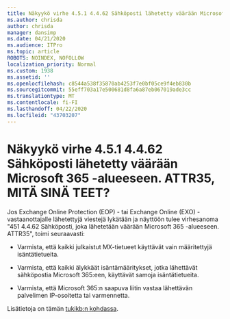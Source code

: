 ```yaml
---
title: Näkyykö virhe 4.5.1 4.4.62 Sähköposti lähetetty väärään Microsoft 365 -alueeseen. ATTR35, MITÄ SINÄ TEET?
ms.author: chrisda
author: chrisda
manager: dansimp
ms.date: 04/21/2020
ms.audience: ITPro
ms.topic: article
ROBOTS: NOINDEX, NOFOLLOW
localization_priority: Normal
ms.custom: 1938
ms.assetid: ''
ms.openlocfilehash: c8544a538f35870ab4253f7e0bf05ce9f4eb830b
ms.sourcegitcommit: 55eff703a17e500681d8fa6a87eb067019ade3cc
ms.translationtype: MT
ms.contentlocale: fi-FI
ms.lasthandoff: 04/22/2020
ms.locfileid: "43703207"
---
```

# <a name="are-you-seeing-error-451-4462-mail-sent-to-the-wrong-microsoft-365-region-attr35"></a>Näkyykö virhe 4.5.1 4.4.62 Sähköposti lähetetty väärään Microsoft 365 -alueeseen. ATTR35, MITÄ SINÄ TEET?

Jos Exchange Online Protection (EOP) - tai Exchange Online (EXO) -vastaanottajalle lähetettyjä viestejä lykätään ja näyttöön tulee virhesanoma "451 4.4.62 Sähköposti, joka lähetetään väärään Microsoft 365 -alueeseen. ATTR35", toimi seuraavasti:

- Varmista, että kaikki julkaistut MX-tietueet käyttävät vain määritettyjä isäntätietueita.

- Varmista, että kaikki älykkäät isäntämääritykset, jotka lähettävät sähköpostia Microsoft 365:een, käyttävät samoja isäntätietueita.

- Varmista, että Microsoft 365:n saapuva liitin vastaa lähettävän palvelimen IP-osoitetta tai varmennetta.

Lisätietoja on tämän [tukikb:n kohdassa](https://support.microsoft.com/help/4057301/attr35-response-code-when-mail-is-sent-to-eop-exo).
